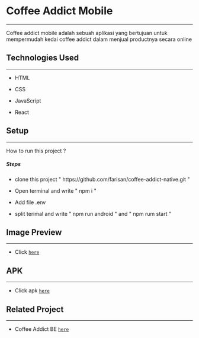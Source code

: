 <h1>Coffee Addict Mobile</h1>
<hr><p>Coffee addict mobile adalah sebuah aplikasi yang bertujuan untuk mempermudah kedai coffee addict dalam menjual productnya secara online</p><h2>Technologies Used</h2>
<hr><ul>
<li>HTML</li>
</ul><ul>
<li>CSS</li>
</ul><ul>
<li>JavaScript</li>
</ul><ul>
<li>React</li>
</ul><h2>Setup</h2>
<hr><p>How to run this project ?</p><h5>Steps</h5><ul>
<li>clone this project " https://github.com/farisan/coffee-addict-native.git "</li>
</ul><ul>
<li>Open terminal and write " npm i "</li>
</ul><ul>
<li>Add file .env</li>
</ul><ul>
<li>split terimal and write " npm run android " and " npm rum start "</li>
</ul>

## Image Preview

<hr>

- Click [`here`](https://drive.google.com/drive/folders/1kZQs4KSU37UtC6ZTb-AosY0LjUWGsNy9?usp=sharing)

<h2>APK</h2>
<hr>

- Click apk [`here`](http://bit.ly/3XWclGZ)

<h2>Related Project</h2>
<hr>

- Coffee Addict BE  [`here`](https://github.com/farisan/Coffee_Addict-New-)
